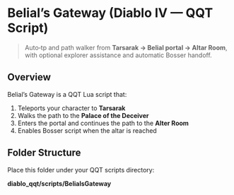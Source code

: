 # Belial’s Gateway (Diablo IV — QQT Script)

> Auto‑tp and path walker from **Tarsarak → Belial portal → Altar Room**, with optional explorer assistance and automatic Bosser handoff.

## Overview
Belial’s Gateway is a QQT Lua script that:
1) Teleports your character to **Tarsarak**
2) Walks the path to the **Palace of the Deceiver**
3) Enters the portal and continues the path to the **Alter Room** 
4) Enables Bosser script when the altar is reached

## Folder Structure
Place this folder under your QQT scripts directory:

**diablo_qqt/scripts/BelialsGateway**
